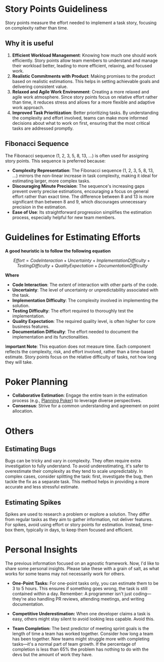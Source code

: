 # Story Points Guideliness

Story points measure the effort needed to implement a task story, focusing on complexity rather than time.

## Why it is useful

1. **Efficient Workload Management**: Knowing how much one should work efficiently. Story points allow team members to understand and manage their workload better, leading to more efficient, relaxing, and focused work.
2. **Realistic Commitments with Product**: Making promises to the product based on realistic estimations. This helps in setting achievable goals and delivering consistent value.
3. **Relaxed and Agile Work Environment**: Creating a more relaxed and agile work atmosphere. Since story points focus on relative effort rather than time, it reduces stress and allows for a more flexible and adaptive work approach.
4. **Improved Task Prioritization**: Better prioritizing tasks. By understanding the complexity and effort involved, teams can make more informed decisions about what to work on first, ensuring that the most critical tasks are addressed promptly.

## Fibonacci Sequence

The Fibonacci sequence (1, 2, 3, 5, 8, 13, ...) is often used for assigning story points. This sequence is preferred because:

- **Complexity Representation**: The Fibonacci sequence (1, 2, 3, 5, 8, 13, ...) mirrors the non-linear increase in task complexity, making it ideal for estimating larger, more complex tasks.
- **Discouraging Minute Precision**: The sequence's increasing gaps prevent overly precise estimations, encouraging a focus on general effort rather than exact time. The difference between 8 and 13 is more significant than between 8 and 9, which discourages unnecessary precision in the estimation.
- **Ease of Use**: Its straightforward progression simplifies the estimation process, especially helpful for new team members.

# **Guidelines for Estimating Efforts**

**A good heuristic is to follow the following equation**

$$
Effort=Code Interaction+Uncertainty+Implementation Difficulty+Testing Difficulty+Quality Expectation+Documentation Difficulty
$$

**Where**

- **Code Interaction**: The extent of interaction with other parts of the code.
- **Uncertainty**: The level of uncertainty or unpredictability associated with the task.
- **Implementation Difficulty**: The complexity involved in implementing the solution.
- **Testing Difficulty**: The effort required to thoroughly test the implementation.
- **Quality Expectation**: The required quality level, is often higher for core business features.
- **Documentation Difficulty**: The effort needed to document the implementation and its functionalities.

I**mportant Note**: This equation does not measure time. Each component reflects the complexity, risk, and effort involved, rather than a time-based estimate. Story points focus on the relative difficulty of tasks, not how long they will take.

# **Poker Planning**

- **Collaborative Estimation**: Engage the entire team in the estimation process (e.g., [Planning Poker](https://planningpokeronline.com/new-game/)) to leverage diverse perspectives.
- **Consensus**: Strive for a common understanding and agreement on point allocation.

# Others

## **Estimating Bugs**

Bugs can be tricky and vary in complexity. They often require extra investigation to fully understand. To avoid underestimating, it's safer to overestimate their complexity as they tend to scale unpredictably. In complex cases, consider splitting the task: first, investigate the bug, then tackle the fix as a separate task. This method helps in providing a more accurate and less stressful estimate.

## **Estimating Spikes**

Spikes are used to research a problem or explore a solution. They differ from regular tasks as they aim to gather information, not deliver features. For spikes, avoid using effort or story points for estimation. Instead, time-box them, typically in days, to keep them focused and efficient.

# Personal Insights

The previous information focused on an agnostic framework. Now, I'd like to share some personal insights. Please take these with a grain of salt, as what works for some teams may not necessarily work for others.

- **One-Point Tasks:** For one-point tasks only, you can estimate them to be 3 to 5 hours. This ensures if something goes wrong, the task is still contained within a day. Remember: A programmer isn't just coding—they're also handling PR reviews, attending meetings, and writing documentation.

- **Competitive Underestimation:** When one developer claims a task is easy, others might stay silent to avoid looking less capable. Avoid this.

- **Team Completion:** The best predictor of meeting sprint goals is the length of time a team has worked together. Consider how long a team has been together. New teams might struggle more with completing tasks—it's a normal part of team growth. If the percentage of completion is less than  65% the problem has nothing to do with the devs but the amount of work they have. 
